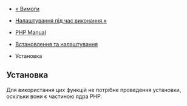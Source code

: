 - [« Вимоги](classobj.requirements.md)
- [Налаштування під час виконання »](classobj.configuration.md)

- [PHP Manual](index.md)
- [Встановлення та налаштування](classobj.setup.md)
- Установка

## Установка

Для використання цих функцій не потрібне проведення установки,
оскільки вони є частиною ядра PHP.
